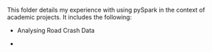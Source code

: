 This folder details my experience with using pySpark in the context of academic projects. It includes the following:
- Analysing Road Crash Data

- 
